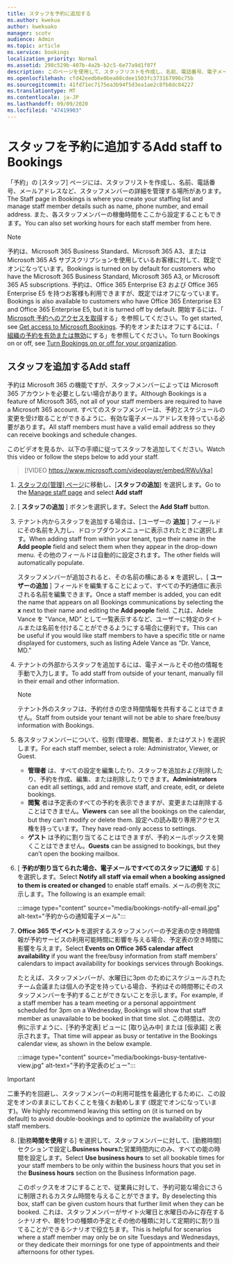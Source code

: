```yaml
---
title: スタッフを予約に追加する
ms.author: kwekua
author: kwekuako
manager: scotv
audience: Admin
ms.topic: article
ms.service: bookings
localization_priority: Normal
ms.assetid: 298c529b-407b-4a2b-b2c5-6e77a9d1f07f
description: このページを使用して、スタッフリストを作成し、名前、電話番号、電子メールアドレスなど、スタッフメンバーの詳細を管理します。
ms.openlocfilehash: cfd42eedb6e0bea08cdee1503fc373167996c75b
ms.sourcegitcommit: 41fd71ec7175ea3b94f5d3ea1ae2c8fb8dc84227
ms.translationtype: MT
ms.contentlocale: ja-JP
ms.lasthandoff: 09/09/2020
ms.locfileid: "47419903"
---
```

# <a name="add-staff-to-bookings"></a><span data-ttu-id="49271-103">スタッフを予約に追加する</span><span class="sxs-lookup"><span data-stu-id="49271-103">Add staff to Bookings</span></span>

<span data-ttu-id="49271-104">「予約」の [スタッフ] ページには、スタッフリストを作成し、名前、電話番号、メールアドレスなど、スタッフメンバーの詳細を管理する場所があります。</span><span class="sxs-lookup"><span data-stu-id="49271-104">The Staff page in Bookings is where you create your staffing list and manage staff member details such as name, phone number, and email address.</span></span> <span data-ttu-id="49271-105">また、各スタッフメンバーの稼働時間をここから設定することもできます。</span><span class="sxs-lookup"><span data-stu-id="49271-105">You can also set working hours for each staff member from here.</span></span>

> [!NOTE]
> <span data-ttu-id="49271-106">予約は、Microsoft 365 Business Standard、Microsoft 365 A3、または Microsoft 365 A5 サブスクリプションを使用しているお客様に対して、既定でオンになっています。</span><span class="sxs-lookup"><span data-stu-id="49271-106">Bookings is turned on by default for customers who have the Microsoft 365 Business Standard, Microsoft 365 A3, or Microsoft 365 A5 subscriptions.</span></span> <span data-ttu-id="49271-107">予約は、Office 365 Enterprise E3 および Office 365 Enterprise E5 を持つお客様も利用できますが、既定ではオフになっています。</span><span class="sxs-lookup"><span data-stu-id="49271-107">Bookings is also available to customers who have Office 365 Enterprise E3 and Office 365 Enterprise E5, but it is turned off by default.</span></span> <span data-ttu-id="49271-108">開始するには、「 [Microsoft 予約へのアクセスを取得](get-access.md)する」を参照してください。</span><span class="sxs-lookup"><span data-stu-id="49271-108">To get started, see [Get access to Microsoft Bookings](get-access.md).</span></span> <span data-ttu-id="49271-109">予約をオンまたはオフにするには、「 [組織の予約を有効または無効](turn-bookings-on-or-off.md)にする」を参照してください。</span><span class="sxs-lookup"><span data-stu-id="49271-109">To turn Bookings on or off, see [Turn Bookings on or off for your organization](turn-bookings-on-or-off.md).</span></span>

## <a name="add-staff"></a><span data-ttu-id="49271-110">スタッフを追加する</span><span class="sxs-lookup"><span data-stu-id="49271-110">Add staff</span></span>

<span data-ttu-id="49271-111">予約は Microsoft 365 の機能ですが、スタッフメンバーによっては Microsoft 365 アカウントを必要としない場合があります。</span><span class="sxs-lookup"><span data-stu-id="49271-111">Although Bookings is a feature of Microsoft 365, not all of your staff members are required to have a Microsoft 365 account.</span></span> <span data-ttu-id="49271-112">すべてのスタッフメンバーは、予約とスケジュールの変更を受け取ることができるように、有効な電子メールアドレスを持っている必要があります。</span><span class="sxs-lookup"><span data-stu-id="49271-112">All staff members must have a valid email address so they can receive bookings and schedule changes.</span></span>

<span data-ttu-id="49271-113">このビデオを見るか、以下の手順に従ってスタッフを追加してください。</span><span class="sxs-lookup"><span data-stu-id="49271-113">Watch this video or follow the steps below to add your staff.</span></span>

> [!VIDEO https://www.microsoft.com/videoplayer/embed/RWuVka]

1. <span data-ttu-id="49271-114">[スタッフの[管理] ページ](https://outlook.office.com/bookings/staff)に移動し、[**スタッフの追加**] を選択します。</span><span class="sxs-lookup"><span data-stu-id="49271-114">Go to the [Manage staff page](https://outlook.office.com/bookings/staff) and select **Add staff**</span></span>

2. <span data-ttu-id="49271-115">[ **スタッフの追加** ] ボタンを選択します。</span><span class="sxs-lookup"><span data-stu-id="49271-115">Select the **Add Staff** button.</span></span>

3. <span data-ttu-id="49271-116">テナント内からスタッフを追加する場合は、[ユーザーの **追加** ] フィールドにその名前を入力し、ドロップダウンメニューに表示されたときに選択します。</span><span class="sxs-lookup"><span data-stu-id="49271-116">When adding staff from within your tenant, type their name in the **Add people** field and select them when they appear in the drop-down menu.</span></span> <span data-ttu-id="49271-117">その他のフィールドは自動的に設定されます。</span><span class="sxs-lookup"><span data-stu-id="49271-117">The other fields will automatically populate.</span></span>

    <span data-ttu-id="49271-118">スタッフメンバーが追加されると、その名前の横にある **x** を選択し、[ **ユーザーの追加** ] フィールドを編集することによって、すべての予約通信に表示される名前を編集できます。</span><span class="sxs-lookup"><span data-stu-id="49271-118">Once a staff member is added, you can edit the name that appears on all Bookings communications by selecting the **x** next to their name and editing the **Add people** field.</span></span> <span data-ttu-id="49271-119">これは、Adele Vance を "Vance, MD" として一覧表示するなど、ユーザーに特定のタイトルまたは名前を付けることができるようにする場合に便利です。</span><span class="sxs-lookup"><span data-stu-id="49271-119">This can be useful if you would like staff members to have a specific title or name displayed for customers, such as listing Adele Vance as “Dr. Vance, MD.”</span></span>

4. <span data-ttu-id="49271-120">テナントの外部からスタッフを追加するには、電子メールとその他の情報を手動で入力します。</span><span class="sxs-lookup"><span data-stu-id="49271-120">To add staff from outside of your tenant, manually fill in their email and other information.</span></span>

    > [!NOTE]
    > <span data-ttu-id="49271-121">テナント外のスタッフは、予約付きの空き時間情報を共有することはできません。</span><span class="sxs-lookup"><span data-stu-id="49271-121">Staff from outside your tenant will not be able to share free/busy information with Bookings.</span></span>

5. <span data-ttu-id="49271-122">各スタッフメンバーについて、役割 (管理者、閲覧者、またはゲスト) を選択します。</span><span class="sxs-lookup"><span data-stu-id="49271-122">For each staff member, select a role: Administrator, Viewer, or Guest.</span></span>
    - <span data-ttu-id="49271-123">**管理者** は、すべての設定を編集したり、スタッフを追加および削除したり、予約を作成、編集、または削除したりできます。</span><span class="sxs-lookup"><span data-stu-id="49271-123">**Administrators** can edit all settings, add and remove staff, and create, edit, or delete bookings.</span></span>
    - <span data-ttu-id="49271-124">**閲覧** 者は予定表のすべての予約を表示できますが、変更または削除することはできません。</span><span class="sxs-lookup"><span data-stu-id="49271-124">**Viewers** can see all the bookings on the calendar, but they can’t modify or delete them.</span></span> <span data-ttu-id="49271-125">設定への読み取り専用アクセス権を持っています。</span><span class="sxs-lookup"><span data-stu-id="49271-125">They have read-only access to settings.</span></span>
    - <span data-ttu-id="49271-126">**ゲスト** は予約に割り当てることはできますが、予約メールボックスを開くことはできません。</span><span class="sxs-lookup"><span data-stu-id="49271-126">**Guests** can be assigned to bookings, but they can’t open the booking mailbox.</span></span>

6. <span data-ttu-id="49271-127">[ **予約が割り当てられた場合、電子メールですべてのスタッフに通知** する] を選択します。</span><span class="sxs-lookup"><span data-stu-id="49271-127">Select **Notify all staff via email when a booking assigned to them is created or changed** to enable staff emails.</span></span> <span data-ttu-id="49271-128">メールの例を次に示します。</span><span class="sxs-lookup"><span data-stu-id="49271-128">The following is an example email:</span></span>

    :::image type="content" source="media/bookings-notify-all-email.jpg" alt-text="予約からの通知電子メール":::

7. <span data-ttu-id="49271-130">**Office 365 でイベント**を選択するスタッフメンバーの予定表の空き時間情報が予約サービスの利用可能時間に影響を与える場合、予定表の空き時間に影響を与えます。</span><span class="sxs-lookup"><span data-stu-id="49271-130">Select **Events on Office 365 calendar affect availability** if you want the free/busy information from staff members’ calendars to impact availability for bookings services through Bookings.</span></span>

    <span data-ttu-id="49271-131">たとえば、スタッフメンバーが、水曜日に3pm のためにスケジュールされたチーム会議または個人の予定を持っている場合、予約はその時間帯にそのスタッフメンバーを予約することができないことを示します。</span><span class="sxs-lookup"><span data-stu-id="49271-131">For example, if a staff member has a team meeting or a personal appointment scheduled for 3pm on a Wednesday, Bookings will show that staff member as unavailable to be booked in that time slot.</span></span> <span data-ttu-id="49271-132">この時間は、次の例に示すように、[予約予定表] ビューに [取り込み中] または [仮承諾] と表示されます。</span><span class="sxs-lookup"><span data-stu-id="49271-132">That time will appear as busy or tentative in the Bookings calendar view, as shown in the below example.</span></span>

    :::image type="content" source="media/bookings-busy-tentative-view.jpg" alt-text="予約予定表のビュー":::

> [!IMPORTANT]
> <span data-ttu-id="49271-134">二重予約を回避し、スタッフメンバーの利用可能性を最適化するために、この設定をオンのままにしておくことを強くお勧めします (既定でオンになっています)。</span><span class="sxs-lookup"><span data-stu-id="49271-134">We highly recommend leaving this setting on (it is turned on by default) to avoid double-bookings and to optimize the availability of your staff members.</span></span>

8. <span data-ttu-id="49271-135">[勤務**時間を使用**する] を選択して、スタッフメンバーに対して、[勤務時間] セクションで設定し**Business hours**た営業時間内にのみ、すべての能の時間を設定します。</span><span class="sxs-lookup"><span data-stu-id="49271-135">Select **Use business hours** to set all bookable times for your staff members to be only within the business hours that you set in the **Business hours** section on the Business Information page.</span></span>

    <span data-ttu-id="49271-136">このボックスをオフにすることで、従業員に対して、予約可能な場合にさらに制限されるカスタム時間を与えることができます。</span><span class="sxs-lookup"><span data-stu-id="49271-136">By deselecting this box, staff can be given custom hours that further limit when they can be booked.</span></span> <span data-ttu-id="49271-137">これは、スタッフメンバーがサイト火曜日と水曜日のみに存在するシナリオや、朝を1つの種類の予定とその他の種類に対して定期的に割り当てることができるシナリオで役立ちます。</span><span class="sxs-lookup"><span data-stu-id="49271-137">This is helpful for scenarios where a staff member may only be on site Tuesdays and Wednesdays, or they dedicate their mornings for one type of appointments and their afternoons for other types.</span></span>
